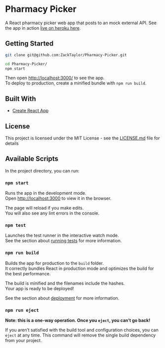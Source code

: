 # Pharmacy Picker

A React pharmacy picker web app that posts to an mock external API. See the app in action [live on heroku here](https://pharmacy-picker.herokuapp.com/).

## Getting Started

```sh
git clone git@github.com:ZackTaylor/Pharmacy-Picker.git

cd Pharmacy-Picker/
npm start
```

Then open [http://localhost:3000/](http://localhost:3000/) to see the app.<br>
To deploy to production, create a minified bundle with `npm run build`.

## Built With

* [Create React App](https://github.com/facebookincubator/create-react-app)

## License

This project is licensed under the MIT License - see the [LICENSE.md](LICENSE.md) file for details

## Available Scripts

In the project directory, you can run:

### `npm start`

Runs the app in the development mode.<br>
Open [http://localhost:3000](http://localhost:3000) to view it in the browser.

The page will reload if you make edits.<br>
You will also see any lint errors in the console.

### `npm test`

Launches the test runner in the interactive watch mode.<br>
See the section about [running tests](#running-tests) for more information.

### `npm run build`

Builds the app for production to the `build` folder.<br>
It correctly bundles React in production mode and optimizes the build for the best performance.

The build is minified and the filenames include the hashes.<br>
Your app is ready to be deployed!

See the section about [deployment](#deployment) for more information.

### `npm run eject`

**Note: this is a one-way operation. Once you `eject`, you can’t go back!**

If you aren’t satisfied with the build tool and configuration choices, you can `eject` at any time. This command will remove the single build dependency from your project.
